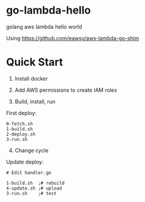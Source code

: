 # go-lambda-hello
golang aws lambda hello world

Using https://github.com/eawsy/aws-lambda-go-shim

Quick Start
===========

1) Install docker

2) Add AWS permissions to create IAM roles

3) Build, install, run

First deploy:

    0-fetch.sh
    1-build.sh
    2-deploy.sh
    3-run.sh

4) Change cycle

Update deploy:

    # Edit handler.go

    1-build.sh  ;# rebuild
    4-update.sh ;# upload
    3-run.sh    ;# test


